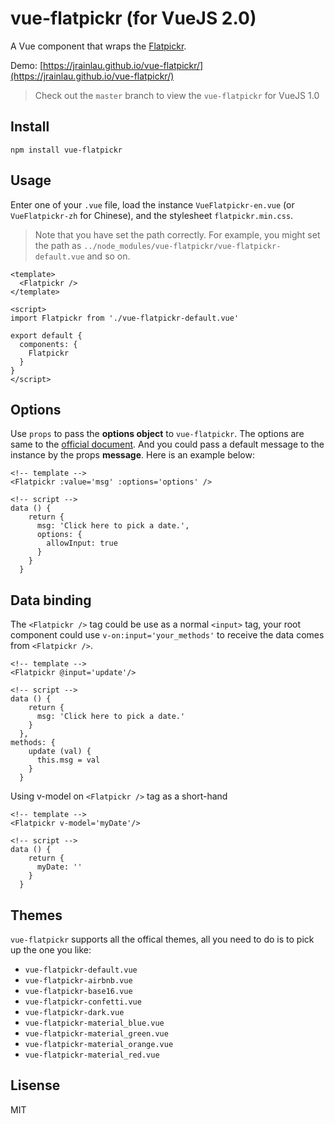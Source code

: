 # vue-flatpickr (for VueJS 2.0)
A Vue component that wraps the [Flatpickr](https://github.com/chmln/flatpickr).

Demo: [https://jrainlau.github.io/vue-flatpickr/](https://jrainlau.github.io/vue-flatpickr/)

> Check out the `master` branch to view the `vue-flatpickr` for VueJS 1.0

## Install
```
npm install vue-flatpickr
```

## Usage
Enter one of your `.vue` file, load the instance `VueFlatpickr-en.vue` (or `VueFlatpickr-zh` for Chinese),  and the stylesheet `flatpickr.min.css`.
> Note that you have set the path correctly. For example, you might set the path as `../node_modules/vue-flatpickr/vue-flatpickr-default.vue` and so on.

```
<template>
  <Flatpickr />
</template>

<script>
import Flatpickr from './vue-flatpickr-default.vue'

export default {
  components: {
    Flatpickr
  }
}
</script>
```

## Options
Use `props` to pass the **options object** to `vue-flatpickr`. The options are same to the [official document](https://chmln.github.io/flatpickr/#options). And you could pass a default message to the instance by the props **message**. Here is an example below:
```
<!-- template -->
<Flatpickr :value='msg' :options='options' />

<!-- script -->
data () {
    return {
      msg: 'Click here to pick a date.',
      options: {
        allowInput: true
      }
    }
  }
```

## Data binding
The  `<Flatpickr />` tag could be use as a normal `<input>` tag, your root component could use `v-on:input='your_methods'` to receive the data comes from `<Flatpickr />`.
```
<!-- template -->
<Flatpickr @input='update'/>

<!-- script -->
data () {
    return {
      msg: 'Click here to pick a date.'
    }
  },
methods: {
    update (val) {
      this.msg = val
    }
  }
```

Using v-model on `<Flatpickr />` tag as a short-hand
```
<!-- template -->
<Flatpickr v-model='myDate'/>

<!-- script -->
data () {
    return {
      myDate: ''
    }
  }
```

## Themes
`vue-flatpickr` supports all the offical themes, all you need to do is to pick up the one you like:
- `vue-flatpickr-default.vue`
- `vue-flatpickr-airbnb.vue`
- `vue-flatpickr-base16.vue`
- `vue-flatpickr-confetti.vue`
- `vue-flatpickr-dark.vue`
- `vue-flatpickr-material_blue.vue`
- `vue-flatpickr-material_green.vue`
- `vue-flatpickr-material_orange.vue`
- `vue-flatpickr-material_red.vue`

## Lisense
MIT

